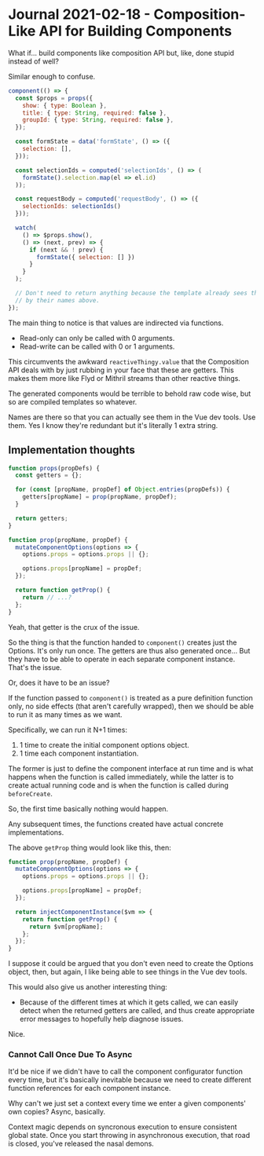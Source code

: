 Journal 2021-02-18 - Composition-Like API for Building Components
========

What if... build components like composition API but, like, done stupid instead of well?

Similar enough to confuse.

```js
component(() => {
  const $props = props({
    show: { type: Boolean },
    title: { type: String, required: false },
    groupId: { type: String, required: false },
  });

  const formState = data('formState', () => ({
    selection: [],
  }));

  const selectionIds = computed('selectionIds', () => (
    formState().selection.map(el => el.id)
  ));

  const requestBody = computed('requestBody', () => ({
    selectionIds: selectionIds()
  }));

  watch(
    () => $props.show(),
    () => (next, prev) => {
      if (next && ! prev) {
        formState({ selection: [] })
      }
    }
  );

  // Don't need to return anything because the template already sees things
  // by their names above.
});
```

The main thing to notice is that values are indirected via functions.

- Read-only can only be called with 0 arguments.
- Read-write can be called with 0 or 1 arguments.

This circumvents the awkward `reactiveThingy.value` that the Composition API deals with by just rubbing in your face that these are getters.  This makes them more like Flyd or Mithril streams than other reactive things.

The generated components would be terrible to behold raw code wise, but so are compiled templates so whatever.

Names are there so that you can actually see them in the Vue dev tools.  Use them.  Yes I know they're redundant but it's literally 1 extra string.



## Implementation thoughts

```js
function props(propDefs) {
  const getters = {};

  for (const [propName, propDef] of Object.entries(propDefs)) {
    getters[propName] = prop(propName, propDef);
  }

  return getters;
}

function prop(propName, propDef) {
  mutateComponentOptions(options => {
    options.props = options.props || {};

    options.props[propName] = propDef;
  });

  return function getProp() {
    return // ...?
  };
}
```

Yeah, that getter is the crux of the issue.

So the thing is that the function handed to `component()` creates just the Options.  It's only run once.  The getters are thus also generated once... But they have to be able to operate in each separate component instance.  That's the issue.

Or, does it have to be an issue?

If the function passed to `component()` is treated as a pure definition function only, no side effects (that aren't carefully wrapped), then we should be able to run it as many times as we want.

Specifically, we can run it N+1 times:

1. 1 time to create the initial component options object.
2. 1 time each component instantiation.

The former is just to define the component interface at run time and is what happens when the function is called immediately, while the latter is to create actual running code and is when the function is called during `beforeCreate`.

So, the first time basically nothing would happen.

Any subsequent times, the functions created have actual concrete implementations.

The above `getProp` thing would look like this, then:

```js
function prop(propName, propDef) {
  mutateComponentOptions(options => {
    options.props = options.props || {};

    options.props[propName] = propDef;
  });

  return injectComponentInstance($vm => {
    return function getProp() {
      return $vm[propName];
    };
  });
}
```

I suppose it could be argued that you don't even need to create the Options object, then, but again, I like being able to see things in the Vue dev tools.

This would also give us another interesting thing:

- Because of the different times at which it gets called, we can easily detect when the returned getters are called, and thus create appropriate error messages to hopefully help diagnose issues.

Nice.


### Cannot Call Once Due To Async

It'd be nice if we didn't have to call the component configurator function every time, but it's basically inevitable because we need to create different function references for each component instance.

Why can't we just set a context every time we enter a given components' own copies?  Async, basically.

Context magic depends on syncronous execution to ensure consistent global state.  Once you start throwing in asynchronous execution, that road is closed, you've released the nasal demons.
